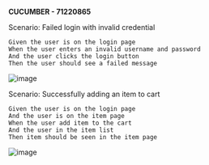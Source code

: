 **CUCUMBER - 71220865**

Scenario: Failed login with invalid credential

    Given the user is on the login page
    When the user enters an invalid username and password
    And the user clicks the login button
    Then the user should see a failed message
![image](https://github.com/user-attachments/assets/e4625f39-c7e4-4ac8-b905-fcd22a7d79e1)

  Scenario: Successfully adding an item to cart
  
    Given the user is on the login page
    And the user is on the item page
    When the user add item to the cart
    And the user in the item list 
    Then item should be seen in the item page
![image](https://github.com/user-attachments/assets/63531b25-424f-449f-9e8a-192faef1997f)
